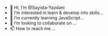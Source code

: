 - 👋 Hi, I’m @Sayista-Yazdani
- 👀 I’m interested in learn & develop into skills...
- 🌱 I’m currently learning JavaScript...
- 💞️ I’m looking to collaborate on ...
- 📫 How to reach me ...

<!---
Sayista-Yazdani/Sayista-Yazdani is a ✨ special ✨ repository because its `README.md` (this file) appears on your GitHub profile.
You can click the Preview link to take a look at your changes.
--->
